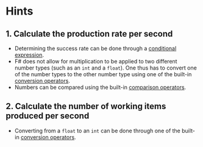 # Hints

## 1. Calculate the production rate per second

- Determining the success rate can be done through a [conditional expression][conditional-expression].
- F# does not allow for multiplication to be applied to two different number types (such as an `int` and a `float`). One thus has to convert one of the number types to the other number type using one of the built-in [conversion operators][conversion-operators].
- Numbers can be compared using the built-in [comparison operators][comparison-operators].

## 2. Calculate the number of working items produced per second

- Converting from a `float` to an `int` can be done through one of the built-in [conversion operators][conversion-operators].

[conditional-expression]: https://docs.microsoft.com/en-us/dotnet/fsharp/language-reference/conditional-expressions-if-then-else
[conversion-operators]: https://docs.microsoft.com/en-us/dotnet/fsharp/language-reference/casting-and-conversions#arithmetic-types
[comparison-operators]: https://docs.microsoft.com/en-us/dotnet/fsharp/language-reference/symbol-and-operator-reference/arithmetic-operators#summary-of-binary-comparison-operators
